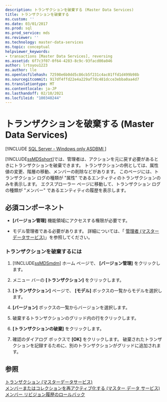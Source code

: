 ```yaml
---
description: トランザクションを破棄する (Master Data Services)
title: トランザクションを破棄する
ms.custom: ''
ms.date: 03/01/2017
ms.prod: sql
ms.prod_service: mds
ms.reviewer: ''
ms.technology: master-data-services
ms.topic: conceptual
helpviewer_keywords:
- transactions [Master Data Services], reversing
ms.assetid: 6f7c3f07-0f64-4283-8c9c-93facd00a046
author: lrtoyou1223
ms.author: lle
ms.openlocfilehash: 72598e6b0dd5c86cb5f231c4ac01ffd1d499b98b
ms.sourcegitcommit: 917df4ffd22e4a229af7dc481dcce3ebba0aa4d7
ms.translationtype: MT
ms.contentlocale: ja-JP
ms.lasthandoff: 02/10/2021
ms.locfileid: "100340244"
---
```

# <a name="reverse-a-transaction-master-data-services"></a>トランザクションを破棄する (Master Data Services)

[!INCLUDE [SQL Server - Windows only ASDBMI  ](../includes/applies-to-version/sql-windows-only-asdbmi.md)]

  [!INCLUDE[ssMDSshort](../includes/ssmdsshort-md.md)]では、管理者は、アクションを元に戻す必要があるときにトランザクションを破棄できます。 トランザクションの例としては、属性値の変更、階層の移動、メンバーの削除などがあります。 このページには、トランザクション ログの種類が "属性" であるエンティティのトランザクションのみを表示します。 エクスプローラー ページに移動して、トランザクション ログの種類が "メンバー" であるエンティティの履歴を表示します。  
  
## <a name="prerequisites"></a>必須コンポーネント  
  
-   **[バージョン管理]** 機能領域にアクセスする権限が必要です。  
  
-   モデル管理者である必要があります。 詳細については、「 [管理者 &#40;マスターデータサービス&#41;](../master-data-services/administrators-master-data-services.md)」を参照してください。  
  
### <a name="to-reverse-a-transaction"></a>トランザクションを破棄するには  
  
1.  [!INCLUDE[ssMDSmdm](../includes/ssmdsmdm-md.md)] ホーム ページで、 **[バージョン管理]** をクリックします。  
  
2.  メニュー バーの **[トランザクション]** をクリックします。  
  
3.  **[トランザクション]** ページで、 **[モデル]** ボックスの一覧からモデルを選択します。  
  
4.  **[バージョン]** ボックスの一覧からバージョンを選択します。  
  
5.  破棄するトランザクションのグリッド内の行をクリックします。  
  
6.  **[トランザクションの破棄]** をクリックします。  
  
7.  確認のダイアログ ボックスで **[OK]** をクリックします。 破棄されたトランザクションを記録するために、別のトランザクションがグリッドに追加されます。  
  
## <a name="see-also"></a>参照  
 [トランザクション &#40;マスターデータサービス&#41;](../master-data-services/transactions-master-data-services.md)   
 [メンバーまたはコレクションを再アクティブ化する (マスター データ サービス)](../master-data-services/reactivate-a-member-or-collection-master-data-services.md)  
 [メンバー リビジョン履歴のロールバック](../master-data-services/rollback-member-revision-history-master-data-services.md)
  
  
